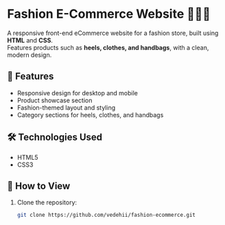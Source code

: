 # Fashion E-Commerce Website 👗👜👠

A responsive front-end eCommerce website for a fashion store, built using **HTML** and **CSS**.  
Features products such as **heels, clothes, and handbags**, with a clean, modern design.

## 📌 Features
- Responsive design for desktop and mobile
- Product showcase section
- Fashion-themed layout and styling
- Category sections for heels, clothes, and handbags

## 🛠️ Technologies Used
- HTML5
- CSS3

## 🚀 How to View
1. Clone the repository:
   ```bash
   git clone https://github.com/vedehii/fashion-ecommerce.git

